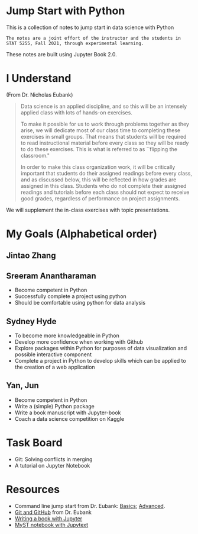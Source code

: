 # Jump Start with Python

This is a collection of notes to jump start in data science with Python

```{note}
The notes are a joint effort of the instructor and the students in
STAT 5255, Fall 2021, through experimental learning.
```


These notes are built using Jupyter Book 2.0.  

# I Understand

(From Dr. Nicholas Eubank)
> Data science is an applied discipline, and so this will be an
> intensely applied class with lots of hands-on exercises.
> 
> To make it possible for us to work through problems together as they
> arise, we will dedicate most of our class time to completing these
> exercises in small groups. That means that students will be required
> to read instructional material before every class so they will be
> ready to do these exercises. This is what is referred to as ``flipping
> the classroom."
> 
> In order to make this class organization work, it will be critically
> important that students do their assigned readings before every class,
> and as discussed below, this will be reflected in how grades are
> assigned in this class. Students who do not complete their assigned
> readings and tutorials before each class should not expect to receive
> good grades, regardless of performance on project assignments. 

We will supplement the in-class exercises with topic presentations.

# My Goals (Alphabetical order)

## Jintao Zhang

## Sreeram Anantharaman

- Become competent in Python
- Successfully complete a project using python
- Should be comfortable using python for data analysis

## Sydney Hyde

- To become more knowledgeable in Python
- Develop more confidence when working with Github
- Explore packages within Python for purposes of data visualization and possible interactive component
- Complete a project in Python to develop skills which can be applied to the creation of a web application

## Yan, Jun

- Become competent in Python
- Write a (simple) Python package
- Write a book manuscript with Jupyter-book
- Coach a data science competition on Kaggle


# Task Board

- Git: Solving conflicts in merging
- A tutorial on Jupyter Notebook

# Resources

- Command line jump start from Dr. Eubank:
  [Basics](https://www.practicaldatascience.org/html/command_line_part1.html); 
  [Advanced](https://www.practicaldatascience.org/html/command_line_part2.html).
- [Git and GitHub](https://www.practicaldatascience.org/html/git_and_github.html) from Dr. Eubank
- [Writing a book with Jupyter](https://jupyterbook.org/intro.html)
- [MyST notebook with Jupytext](https://jupyterbook.org/file-types/myst-notebooks.html)

